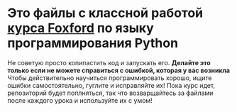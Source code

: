 # Это файлы с классной работой [курса Foxford](https://foxford.ru/courses/5831/landing) по языку программирования Python


Не советую просто копипастить код и запускать его. <b>Делайте это только если не можете справиться с ошибкой, которая у вас возникла</b>
Чтобы действительно научиться программировать хорошо, ищите ошибки самостоятельно, гуглите и исправляйте их! 
Пока курс идет, репозиторий будет поплняться, так что возварщайтесь за файлами после каждого урока и используйте их с умом!
